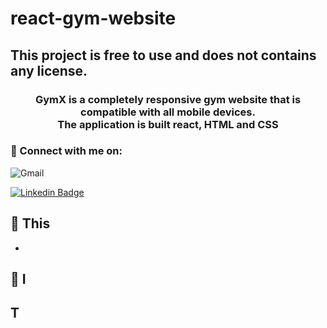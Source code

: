 # react-gym-website

<h2> This project is free to use and does not contains any license. </h2>
<h3 align="center">
GymX is a completely responsive gym website that is compatible with all mobile devices. <br>
 The application is built  react,  HTML and CSS 
</h3>


### 🤝 Connect with me on:
![Gmail](https://img.shields.io/badge/Gmail-D14836?style=for-the-badge&logo=gmail&logoColor=white)

[![Linkedin Badge](https://img.shields.io/badge/-linkedin-blue?style=flat&logo=Linkedin&logoColor=white)](www.linkedin.com/in/emma-maikuri-997ba631)

## 🔭 This

-

## 🌱 I



## T
